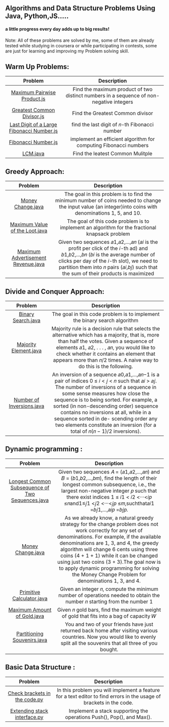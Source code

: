 ## Algorithms and Data Structure Problems Using Java, Python,JS..... 
#### a little progress every day adds up to big results!

Note: All of these problems are solved by me, some of them are already tested while studying in coursera or while participating in contests, some are just for learning and improving my Problem solving skill.


## Warm Up Problems: 

| Problem | Description |
| :---:   | :---: |
| [Maximum Pairwise Product.js](https://github.com/iifawzi/Algorithms-and-Data-Structure-/blob/master/Algorithmic%20Warmup/max%20pairwise%20product/max_pairwise_product.js) | Find the maximum product of two distinct numbers in a sequence of non-negative integers |
| [Greatest Common Divisor.js](https://github.com/iifawzi/Algorithms-and-Data-Structure-/blob/master/Algorithmic%20Warmup/greatest%20common%20divisor/gcd.js) | Find the Greatest Common divisor|
| [Last Digit of a Large Fibonacci Number.js](https://github.com/iifawzi/Algorithms-and-Data-Structure-/blob/master/Algorithmic%20Warmup/fibonacci_last_digit/fibonacci_last_digit.js) | find the last digit of 𝑛-th Fibonacci number|
| [Fibonacci Number.js](https://github.com/iifawzi/Algorithms-and-Data-Structure-/blob/master/Algorithmic%20Warmup/fibonacci/fibonacci.js) |implement an efficient algorithm for computing Fibonacci numbers|
| [LCM.java](https://github.com/iifawzi/Algorithms-and-Data-Structure-/blob/master/Algorithmic%20Warmup/LCM/LCM.java) |Find the leatest Common Mulitple|

## Greedy Approach: 

| Problem | Description |
| :---:   | :---: |
| [Money Change.java](https://github.com/iifawzi/Algorithms-and-Data-Structure-/blob/master/Greedy%20Algorithms/money%20change/Change.java) | The goal in this problem is to find the minimum number of coins needed to change the input value (an integer)into coins with denominations 1, 5, and 10. |
| [Maximum Value of the Loot.java](https://github.com/iifawzi/Algorithms-and-Data-Structure-/blob/master/Greedy%20Algorithms/maximum%20value%20of%20the%20loot/fractional_knapsack.java) | The goal of this code problem is to implement an algorithm for the fractional knapsack problem|
| [Maximum Advertisement Revenue.java](https://github.com/iifawzi/Algorithms-and-Data-Structure-/blob/master/Greedy%20Algorithms/maximum%20advertisement%20revenue/DotProduct.java) |Given two sequences 𝑎1,𝑎2,...,𝑎𝑛 (𝑎𝑖 is the profit per click of the 𝑖-th ad) and 𝑏1,𝑏2,...,𝑏𝑛 (𝑏𝑖 is the average number of clicks per day of the 𝑖-th slot), we need to partition them into 𝑛 pairs (𝑎𝑖,𝑏𝑗) such that the sum of their products is maximized|

## Divide and Conquer Approach: 

| Problem | Description |
| :---:   | :---: |
| [Binary Search.java](https://github.com/iifawzi/Algorithms-and-Data-Structure-/blob/master/Divide%20and%20Conquer/BinarySearch/BinarySearch.java) | The goal in this code problem is to implement the binary search algorithm |
| [Majority Element.java](https://github.com/iifawzi/Algorithms-and-Data-Structure-/blob/master/Divide%20and%20Conquer/MajorityElement/MajorityElement.java) | Majority rule is a decision rule that selects the alternative which has a majority, that is, more than half the votes. Given a sequence of elements 𝑎1, 𝑎2, . . . , 𝑎𝑛, you would like to check whether it contains an element that appears more than 𝑛/2 times. A naive way to do this is the following.|
| [Number of Inversions.java](https://github.com/iifawzi/Algorithms-and-Data-Structure-/blob/master/Divide%20and%20Conquer/number%20of%20inversions/Inversions.java) |An inversion of a sequence 𝑎0,𝑎1,...,𝑎𝑛−1 is a pair of indices 0 ≤ 𝑖 < 𝑗 < 𝑛 such that 𝑎𝑖 > 𝑎𝑗. The number of inversions of a sequence in some sense measures how close the sequence is to being sorted. For example, a sorted (in non-descending order) sequence contains no inversions at all, while in a sequence sorted in de- scending order any two elements constitute an inversion (for a total of 𝑛(𝑛 − 1)/2 inversions).|

## Dynamic programming : 

| Problem | Description |
| :---:   | :---: |
| [Longest Common Subsequence of Two Sequences.java](https://github.com/iifawzi/Algorithms-and-Data-Structure-/blob/master/Dynamic%20programming/Longest%20common%20subsequence%20of%20two%20sequences/LCS2.java) |Given two sequences 𝐴 = (𝑎1,𝑎2,...,𝑎𝑛) and 𝐵 = (𝑏1,𝑏2,...,𝑏𝑚), find the length of their longest common subsequence, i.e., the largest non-negative integer 𝑝 such that there exist indices 1 ≤ 𝑖1 < 𝑖2 <···<𝑖𝑝 ≤𝑛and1≤𝑗1 <𝑗2 <···<𝑗𝑝 ≤𝑚,suchthat𝑎𝑖1 =𝑏𝑗1,...,𝑎𝑖𝑝 =𝑏𝑗𝑝.|
| [Money Change.java](https://github.com/iifawzi/Algorithms-and-Data-Structure-/blob/master/Dynamic%20programming/Money%20Change/ChangeDP.java) |As we already know, a natural greedy strategy for the change problem does not work correctly for any set of denominations. For example, if the available denominations are 1, 3, and 4, the greedy algorithm will change 6 cents using three coins (4 + 1 + 1) while it can be changed using just two coins (3 + 3).The goal now is to apply dynamic programming for solving the Money Change Problem for denominations 1, 3, and 4.|
| [Primitive Calculator.java](https://github.com/iifawzi/Algorithms-and-Data-Structure-/blob/master/Dynamic%20programming/Primitive%20Calculator/PrimitiveCalculator.java) | Given an integer 𝑛, compute the minimum number of operations needed to obtain the number 𝑛 starting from the number 1|
| [Maximum Amount of Gold.java](https://github.com/iifawzi/Algorithms-and-Data-Structure/blob/master/Dynamic%20programming/maximum%20amount%20of%20gold/Knapsack.java) |Given 𝑛 gold bars, find the maximum weight of gold that fits into a bag of capacity 𝑊 |
| [Partitioning Souvenirs.java](https://github.com/iifawzi/Algorithms-and-Data-Structure/blob/master/Dynamic%20programming/partitioning%20souvenirs/Partition3.java) |You and two of your friends have just returned back home after visiting various countries. Now you would like to evenly split all the souvenirs that all three of you bought.|


## Basic Data Structure : 

| Problem | Description |
| :---:   | :---: |
| [Check brackets in the code.py](https://github.com/iifawzi/Algorithms-and-Data-Structure/blob/master/Data%20Structure/Check%20brackets/check_brackets.py)| In this problem you will implement a feature for a text editor to find errors in the usage of brackets in the code. |
| [Extending stack interface.py](https://github.com/iifawzi/Algorithms-and-Data-Structure/blob/master/Data%20Structure/stack%20with%20max/stack_with_max_naive.py)| Implement a stack supporting the operations Push(), Pop(), and Max(). |


